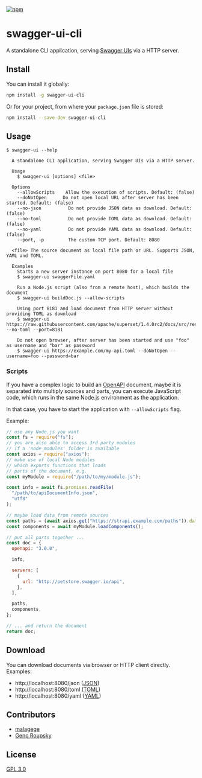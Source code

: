 [![npm](https://img.shields.io/npm/v/swagger-ui-cli.svg)](https://www.npmjs.com/package/swagger-ui-cli)

# swagger-ui-cli

A standalone CLI application, serving [Swagger UIs](https://swagger.io/tools/swagger-ui/) via a HTTP server.

## Install

You can install it globally:

```bash
npm install -g swagger-ui-cli
```

Or for your project, from where your `package.json` file is stored:

```bash
npm install --save-dev swagger-ui-cli
```

## Usage

```
$ swagger-ui --help

  A standalone CLI application, serving Swagger UIs via a HTTP server.

  Usage
    $ swagger-ui [options] <file>

  Options
    --allowScripts    Allow the execution of scripts. Default: (false)
    --doNotOpen      Do not open local URL after server has been started. Default: (false)
    --no-json          Do not provide JSON data as download. Default: (false)
    --no-toml          Do not provide TOML data as download. Default: (false)
    --no-yaml          Do not provide YAML data as download. Default: (false)
    --port, -p         The custom TCP port. Default: 8080

  <file> The source document as local file path or URL. Supports JSON, YAML and TOML.

  Examples
    Starts a new server instance on port 8080 for a local file
    $ swagger-ui swaggerFile.yaml

    Run a Node.js script (also from a remote host), which builds the document
    $ swagger-ui buildDoc.js --allow-scripts

    Using port 8181 and load document from HTTP server without providing TOML as download
    $ swagger-ui https://raw.githubusercontent.com/apache/superset/1.4.0rc2/docs/src/resources/openapi.json --no-toml --port=8181

    Do not open browser, after server has been started and use "foo" as username and "bar" as password
    $ swagger-ui https://example.com/my-api.toml --doNotOpen --username=foo --password=bar
```

### Scripts

If you have a complex logic to build an [OpenAPI](https://www.openapis.org/) document, maybe it is separated into multiply sources and parts, you can execute JavaScript code, which runs in the same Node.js environment as the application.

In that case, you have to start the application with `--allowScripts` flag.

Example:

```javascript
// use any Node.js you want
const fs = require("fs");
// you are also able to access 3rd party modules
// if a 'node_modules' folder is available
const axios = require("axios");
// make use of local Node modules
// which exports functions that loads
// parts of the document, e.g.
const myModule = require("/path/to/my/module.js");

const info = await fs.promises.readFile(
  "/path/to/apiDocumentInfo.json",
  "utf8"
);

// maybe load data from remote sources
const paths = (await axios.get("https://strapi.example.com/paths")).data;
const components = await myModule.loadComponents();

// put all parts together ...
const doc = {
  openapi: "3.0.0",

  info,

  servers: [
    {
      url: "http://petstore.swagger.io/api",
    },
  ],

  paths,
  components,
};

// ... and return the document
return doc;
```

## Download

You can download documents via browser or HTTP client directly. Examples:

- http://localhost:8080/json ([JSON](https://en.wikipedia.org/wiki/JSON))
- http://localhost:8080/toml ([TOML](https://en.wikipedia.org/wiki/TOML))
- http://localhost:8080/yaml ([YAML](https://en.wikipedia.org/wiki/YAML))

## Contributors

- [malagege](https://github.com/malagege)
- [Geno Roupsky](https://github.com/groupsky)

## License

[GPL 3.0](./LICENSE)
